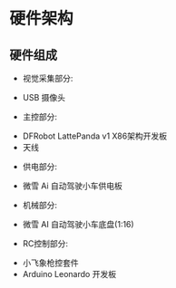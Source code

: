 # 硬件架构
## 硬件组成
- 视觉采集部分:
* USB 摄像头
- 主控部分:
* DFRobot LattePanda v1 X86架构开发板
* 天线
- 供电部分:
* 微雪 Ai 自动驾驶小车供电板
- 机械部分:
* 微雪 AI 自动驾驶小车底盘(1:16) 
- RC控制部分:
* 小飞象枪控套件
* Arduino Leonardo 开发板

